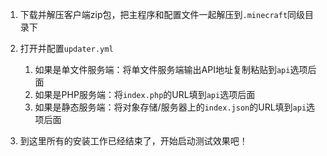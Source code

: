 1. 下载并解压客户端zip包，把主程序和配置文件一起解压到`.minecraft`同级目录下

2. 打开并配置`updater.yml`
   1. 如果是单文件服务端：将单文件服务端输出API地址复制粘贴到`api`选项后面
   2. 如果是PHP服务端：将`index.php`的URL填到`api`选项后面
   3. 如果是静态服务端：将对象存储/服务器上的`index.json`的URL填到`api`选项后面
3. 到这里所有的安装工作已经结束了，开始启动测试效果吧！
